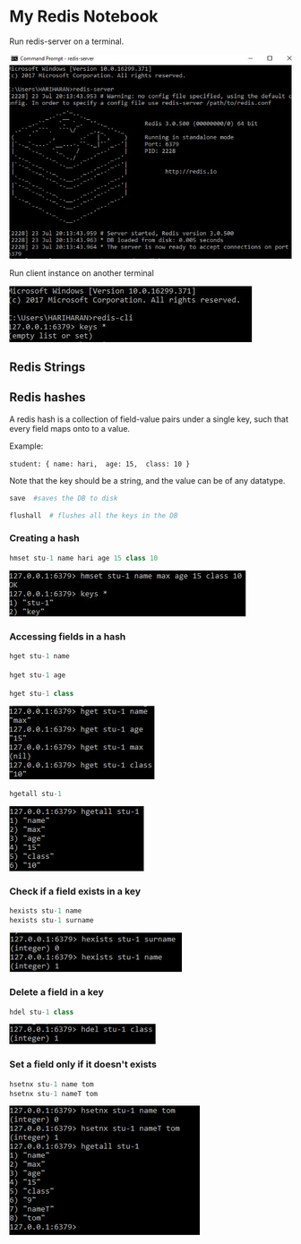 
# My Redis Notebook

Run redis-server on a terminal.

![image](https://github.com/Hariharan98m/jupyter-notebooks/blob/master/redis/1.JPG)

Run client instance on another terminal

![image.png](https://github.com/Hariharan98m/jupyter-notebooks/blob/master/redis/2.JPG)

## Redis Strings



## Redis hashes

A redis hash is a collection of field-value pairs under a single key, such that every field maps onto to a value. 

Example: 

`
student: {
       name: hari, 
       age: 15, 
       class: 10
    }
`

Note that the key should be a string, and the value can be of any datatype.


```python
save  #saves the DB to disk
```


```python
flushall  # flushes all the keys in the DB
```

### Creating a hash


```python
hmset stu-1 name hari age 15 class 10
```

![image.png](https://github.com/Hariharan98m/jupyter-notebooks/blob/master/redis/3.JPG)

### Accessing fields in a hash


```python
hget stu-1 name

hget stu-1 age

hget stu-1 class
```

![image.png](https://github.com/Hariharan98m/jupyter-notebooks/blob/master/redis/4.JPG)


```python
hgetall stu-1
```

![image.png](https://github.com/Hariharan98m/jupyter-notebooks/blob/master/redis/5.JPG)

### Check if a field exists in a key


```python
hexists stu-1 name
hexists stu-1 surname
```

![image.png](https://github.com/Hariharan98m/jupyter-notebooks/blob/master/redis/6.JPG)

### Delete a field in a key


```python
hdel stu-1 class
```

![image.png](https://github.com/Hariharan98m/jupyter-notebooks/blob/master/redis/7.JPG)

### Set a field only if it doesn't exists


```python
hsetnx stu-1 name tom
hsetnx stu-1 nameT tom
```

![image.png](https://github.com/Hariharan98m/jupyter-notebooks/blob/master/redis/8.JPG)
